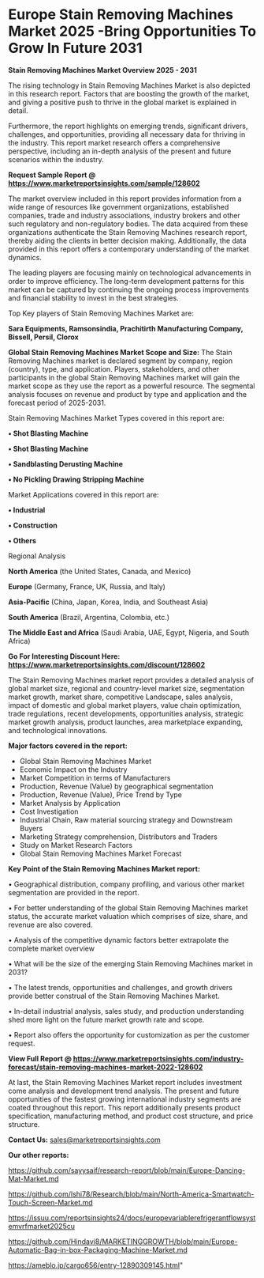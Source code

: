 # Europe Stain Removing Machines Market 2025 -Bring Opportunities To Grow In Future 2031

<Strong> Stain Removing Machines Market Overview 2025 - 2031</strong>

The rising technology in Stain Removing Machines Market is also depicted in this research report. Factors that are boosting the growth of the market, and giving a positive push to thrive in the global market is explained in detail.

Furthermore, the report highlights on emerging trends, significant drivers, challenges, and opportunities, providing all necessary data for thriving in the industry. This report market research offers a comprehensive perspective, including an in-depth analysis of the present and future scenarios within the industry.

<strong>Request Sample Report @ <a href=https://www.marketreportsinsights.com/sample/128602>https://www.marketreportsinsights.com/sample/128602</a></strong>

The market overview included in this report provides information from a wide range of resources like government organizations, established companies, trade and industry associations, industry brokers and other such regulatory and non-regulatory bodies. The data acquired from these organizations authenticate the Stain Removing Machines research report, thereby aiding the clients in better decision making. Additionally, the data provided in this report offers a contemporary understanding of the market dynamics.

The leading players are focusing mainly on technological advancements in order to improve efficiency. The long-term development patterns for this market can be captured by continuing the ongoing process improvements and financial stability to invest in the best strategies.

Top Key players of Stain Removing Machines Market are:

<strong>Sara Equipments, Ramsonsindia, Prachitirth Manufacturing Company, Bissell, Persil, Clorox</strong>

<strong><b>Global Stain Removing Machines Market Scope and Size:</b></strong>
The Stain Removing Machines market is declared segment by company, region (country), type, and application. Players, stakeholders, and other participants in the global Stain Removing Machines market will gain the market scope as they use the report as a powerful resource. The segmental analysis focuses on revenue and product by type and application and the forecast period of 2025-2031.

Stain Removing Machines Market Types covered in this report are:

<strong>• Shot Blasting Machine

• Shot Blasting Machine

• Sandblasting Derusting Machine

• No Pickling Drawing Stripping Machine</strong>

Market Applications covered in this report are:

<strong>• Industrial

• Construction

• Others</strong> 

Regional Analysis

<strong>North America</strong> (the United States, Canada, and Mexico)

<strong>Europe</strong> (Germany, France, UK, Russia, and Italy)

<strong>Asia-Pacific</strong> (China, Japan, Korea, India, and Southeast Asia)

<strong>South America</strong> (Brazil, Argentina, Colombia, etc.)

<strong>The Middle East and Africa</strong> (Saudi Arabia, UAE, Egypt, Nigeria, and South Africa)

<strong>Go For Interesting Discount Here: <a href=https://www.marketreportsinsights.com/discount/128602>https://www.marketreportsinsights.com/discount/128602</a></strong>

The Stain Removing Machines market report provides a detailed analysis of global market size, regional and country-level market size, segmentation market growth, market share, competitive Landscape, sales analysis, impact of domestic and global market players, value chain optimization, trade regulations, recent developments, opportunities analysis, strategic market growth analysis, product launches, area marketplace expanding, and technological innovations.

<strong><b>Major factors covered in the report:</b></strong>
<ul>
  <li>Global Stain Removing Machines Market </li>
  <li>Economic Impact on the Industry</li>
  <li>Market Competition in terms of Manufacturers</li>
  <li>Production, Revenue (Value) by geographical segmentation</li>
  <li>Production, Revenue (Value), Price Trend by Type</li>
  <li>Market Analysis by Application</li>
  <li>Cost Investigation</li>
  <li>Industrial Chain, Raw material sourcing strategy and Downstream Buyers</li>
  <li>Marketing Strategy comprehension, Distributors and Traders</li>
  <li>Study on Market Research Factors</li>
  <li>Global Stain Removing Machines Market Forecast</li>
</ul>

<strong><b>Key Point of the Stain Removing Machines Market report:</b></strong>

• Geographical distribution, company profiling, and various other market segmentation are provided in the report.

• For better understanding of the global Stain Removing Machines market status, the accurate market valuation which comprises of size, share, and revenue are also covered.

• Analysis of the competitive dynamic factors better extrapolate the complete market overview

• What will be the size of the emerging Stain Removing Machines market in 2031?

• The latest trends, opportunities and challenges, and growth drivers provide better construal of the Stain Removing Machines Market.

• In-detail industrial analysis, sales study, and production understanding shed more light on the future market growth rate and scope.

• Report also offers the opportunity for customization as per the customer request.

<strong><b>View Full Report @ <a href=https://www.marketreportsinsights.com/industry-forecast/stain-removing-machines-market-2022-128602>https://www.marketreportsinsights.com/industry-forecast/stain-removing-machines-market-2022-128602</a></b></strong>


At last, the Stain Removing Machines Market report includes investment come analysis and development trend analysis. The present and future opportunities of the fastest growing international industry segments are coated throughout this report. This report additionally presents product specification, manufacturing method, and product cost structure, and price structure.

<strong>Contact Us:</strong>
sales@marketreportsinsights.com

<strong>Our other reports:</strong>

<a href=https://github.com/sayysaif/research-report/blob/main/Europe-Dancing-Mat-Market.md>https://github.com/sayysaif/research-report/blob/main/Europe-Dancing-Mat-Market.md</a>

<a href=https://github.com/Ishi78/Research/blob/main/North-America-Smartwatch-Touch-Screen-Market.md>https://github.com/Ishi78/Research/blob/main/North-America-Smartwatch-Touch-Screen-Market.md</a>

<a href=https://issuu.com/reportsinsights24/docs/europevariablerefrigerantflowsystemvrfmarket2025cu>https://issuu.com/reportsinsights24/docs/europevariablerefrigerantflowsystemvrfmarket2025cu</a>

<a href=https://github.com/Hindavi8/MARKETINGGROWTH/blob/main/Europe-Automatic-Bag-in-box-Packaging-Machine-Market.md>https://github.com/Hindavi8/MARKETINGGROWTH/blob/main/Europe-Automatic-Bag-in-box-Packaging-Machine-Market.md</a>

<a href=https://ameblo.jp/cargo656/entry-12890309145.html>https://ameblo.jp/cargo656/entry-12890309145.html</a>"
